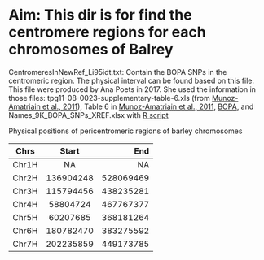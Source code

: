 # Aim: This dir is for find the centromere regions for each chromosomes of Balrey

CentromeresInNewRef_Li95idt.txt: Contain the BOPA SNPs in the centromeric region. The physical interval can be found based on this file. This file were produced by Ana Poets in 2017. She used the information in those files: tpg11-08-0023-supplementary-table-6.xls (from [Munoz-Amatriain et al., 2011](https://dl.sciencesocieties.org/publications/tpg/abstracts/4/3/238)), Table 6 in [Munoz-Amatriain et al., 2011](https://dl.sciencesocieties.org/publications/tpg/abstracts/4/3/238), [BOPA](https://github.com/lilei1/9k_BOPA_SNP/blob/master/BOPA_9k_vcf_Morex_refv1/sorted_all_BOPA_masked_95idt.vcf), and Names_9K_BOPA_SNPs_XREF.xlsx with [R script](https://github.com/lilei1/9k_BOPA_SNP/blob/master/script/PositionCentromeres.R)

Physical positions of pericentromeric regions of barley chromosomes

| Chrs | Start| End |
| - |:-:| -:|
|Chr1H | NA | NA |
| Chr2H| 136904248|528069469 |
| Chr3H | 115794456|438235281 |
| Chr4H | 58804724|467767377|
| Chr5H | 60207685 |368181264|
| Chr6H | 180782470|383275592|
| Chr7H | 202235859 |449173785|
